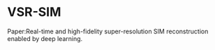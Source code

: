 # VSR-SIM
Paper:Real-time and high-fidelity super-resolution SIM reconstruction enabled by deep learning.
